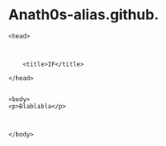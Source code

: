 # Anath0s-alias.github.
<!DOCTYPE html>

<html>

    <head>

        

        <title>IF</title>

    </head>


    <body>
    <p>Blablabla</p>

    

    </body>

</html>
